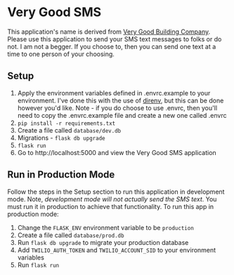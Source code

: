 # Very Good SMS
This application's name is derived from [Very Good Building Company](https://www.youtube.com/watch?v=G4GcRiMj0JE). Please use this application to send your SMS text messages to folks or do not. I am not a begger. If you choose to, then you can send one text at a time to one person of your choosing.

## Setup
1. Apply the environment variables defined in .envrc.example to your environment. I've done this with the use of [direnv](https://github.com/direnv/direnv), but this can be done however you'd like. Note - if you do choose to use .envrc, then you'll need to copy the .envrc.example file and create a new one called .envrc
2. `pip install -r requirements.txt`
3. Create a file called `database/dev.db`
4. Migrations - `flask db upgrade`
5. `flask run`
6. Go to http://localhost:5000 and view the Very Good SMS application

## Run in Production Mode
Follow the steps in the Setup section to run this application in development mode. Note, *development mode will not actually send the SMS text*. You must run it in production to achieve that functionality. To run this app in production mode:
1. Change the `FLASK_ENV` environment variable to be `production`
2. Create a file called `database/prod.db`
3. Run `flask db upgrade` to migrate your production database
4. Add `TWILIO_AUTH_TOKEN` and `TWILIO_ACCOUNT_SID` to your environment variables
5. Run `flask run`
